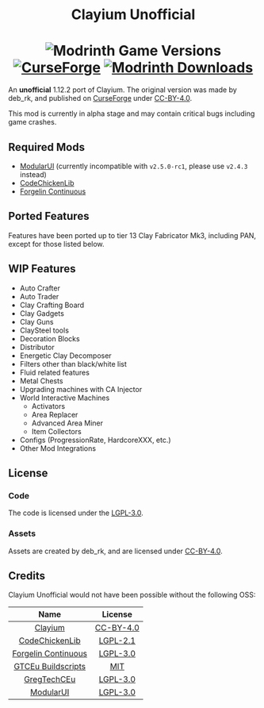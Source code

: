 <h1 align="center">Clayium Unofficial</h1>
<h1 align="center">
  <img alt="Modrinth Game Versions" src="https://img.shields.io/modrinth/game-versions/m5ogv9xL?style=for-the-badge">
  <br>
  <a href="https://www.curseforge.com/minecraft/mc-mods/clayium-unofficial"><img alt="CurseForge" src="https://cf.way2muchnoise.eu/1096085.svg?badge_style=for_the_badge"></a>
  <a href="https://modrinth.com/mod/clayium-unofficial"><img alt="Modrinth Downloads" src="https://img.shields.io/modrinth/dt/m5ogv9xL?style=for-the-badge&logo=modrinth&logoColor=1c1c1c&label=%20&labelColor=5ca424&color=2d2d2d"></a>
</h1>

An **unofficial** 1.12.2 port of Clayium.
The original version was made by deb_rk,
and published on [CurseForge](https://www.curseforge.com/minecraft/mc-mods/clayium) under [CC-BY-4.0](https://creativecommons.org/licenses/by/4.0/).

This mod is currently in alpha stage and may contain critical bugs including game crashes.

## Required Mods
- [ModularUI](https://github.com/CleanroomMC/ModularUI) (currently incompatible with `v2.5.0-rc1`, please use `v2.4.3` instead)
- [CodeChickenLib](https://github.com/TheCBProject/CodeChickenLib)
- [Forgelin Continuous](https://github.com/ChAoSUnItY/Forgelin-Continuous)

## Ported Features
Features have been ported up to tier 13 Clay Fabricator Mk3, 
including PAN, except for those listed below.

## WIP Features
- Auto Crafter
- Auto Trader
- Clay Crafting Board
- Clay Gadgets
- Clay Guns
- ClaySteel tools
- Decoration Blocks
- Distributor
- Energetic Clay Decomposer
- Filters other than black/white list
- Fluid related features
- Metal Chests
- Upgrading machines with CA Injector
- World Interactive Machines
  - Activators
  - Area Replacer
  - Advanced Area Miner
  - Item Collectors
- Configs (ProgressionRate, HardcoreXXX, etc.)
- Other Mod Integrations

## License
### Code
The code is licensed under the [LGPL-3.0](https://github.com/TRCDevelopers/Clayium/blob/develop/LICENSE).

### Assets
Assets are created by deb_rk, and are licensed under [CC-BY-4.0](https://creativecommons.org/licenses/by/4.0/).

## Credits

Clayium Unofficial would not have been possible without the following OSS:

|                                   Name                                   |                                      License                                      |
|:------------------------------------------------------------------------:|:---------------------------------------------------------------------------------:|
|     [Clayium](https://www.curseforge.com/minecraft/mc-mods/clayium)      |             [CC-BY-4.0](https://creativecommons.org/licenses/by/4.0/)             |
|     [CodeChickenLib](https://github.com/TheCBProject/CodeChickenLib)     |  [LGPL-2.1](https://github.com/TheCBProject/CodeChickenLib/blob/master/LICENSE)   |
| [Forgelin Continuous](https://github.com/ChAoSUnItY/Forgelin-Continuous) | [LGPL-3.0](https://github.com/ChAoSUnItY/Forgelin-Continuous/blob/master/LICENSE) |
|    [GTCEu Buildscripts](https://github.com/GregTechCEu/Buildscripts)     |      [MIT](https://github.com/GregTechCEu/Buildscripts/blob/master/LICENSE)       |
|          [GregTechCEu](https://github.com/GregTechCEu/GregTech)          |      [LGPL-3.0](https://github.com/GregTechCEu/GregTech/blob/master/LICENSE)      |
|          [ModularUI](https://github.com/CleanroomMC/ModularUI)           |     [LGPL-3.0](https://github.com/CleanroomMC/ModularUI/blob/master/LICENSE)      |

